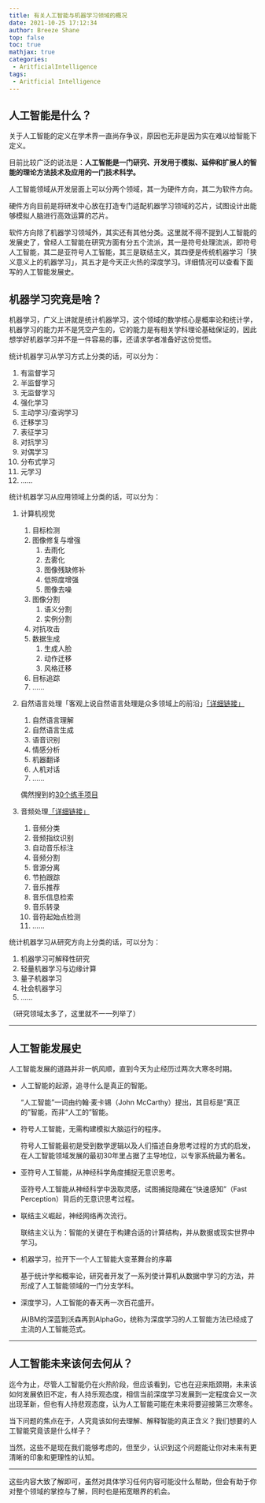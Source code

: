```yaml
---
title: 有关人工智能与机器学习领域的概况
date: 2021-10-25 17:12:34
author: Breeze Shane
top: false
toc: true
mathjax: true
categories: 
 - AritficialIntelligence
tags: 
 - Aritficial Intelligence
---
```


## 人工智能是什么？

关于人工智能的定义在学术界一直尚存争议，原因也无非是因为实在难以给智能下定义。

目前比较广泛的说法是：**人工智能是一门研究、开发用于模拟、延伸和扩展人的智能的理论方法技术及应用的一门技术科学。**

人工智能领域从开发层面上可以分两个领域，其一为硬件方向，其二为软件方向。

硬件方向目前是将研发中心放在打造专门适配机器学习领域的芯片，试图设计出能够模拟人脑进行高效运算的芯片。

软件方向除了机器学习领域外，其实还有其他分类。这里就不得不提到人工智能的发展史了，曾经人工智能在研究方面有分五个流派，其一是符号处理流派，即符号人工智能，其二是亚符号人工智能，其三是联结主义，其四便是传统机器学习「狭义意义上的机器学习」，其五才是今天正火热的深度学习。详细情况可以查看下面写的人工智能发展史。

## 机器学习究竟是啥？

机器学习，广义上讲就是统计机器学习，这个领域的数学核心是概率论和统计学，机器学习的能力并不是凭空产生的，它的能力是有相关学科理论基础保证的，因此想学好机器学习并不是一件容易的事，还请求学者准备好这份觉悟。

统计机器学习从学习方式上分类的话，可以分为：

1. 有监督学习
2. 半监督学习
3. 无监督学习
4. 强化学习
5. 主动学习/查询学习
6. 迁移学习
7. 表征学习
8. 对抗学习
9. 对偶学习
10. 分布式学习
11. 元学习
12. ……

统计机器学习从应用领域上分类的话，可以分为：

1. 计算机视觉

   1. 目标检测
   2. 图像修复与增强
      1. 去雨化
      2. 去雾化
      3. 图像残缺修补
      4. 低照度增强
      5. 图像去噪
   3. 图像分割
      1. 语义分割
      2. 实例分割
   4. 对抗攻击
   5. 数据生成
      1. 生成人脸
      2. 动作迁移
      3. 风格迁移
   6. 目标追踪
   7. ……

2. 自然语言处理「客观上说自然语言处理是众多领域上的前沿」[「详细链接」](https://easyai.tech/ai-definition/nlp/)

   1. 自然语言理解
   2. 自然语言生成
   3. 语音识别
   4. 情感分析
   5. 机器翻译
   6. 人机对话
   7. ……

   偶然搜到的[30个练手项目](https://zhuanlan.zhihu.com/p/51279338)

3. 音频处理[「详细链接」](https://zhuanlan.zhihu.com/p/69116079)

   1. 音频分类
   2. 音频指纹识别
   3. 自动音乐标注
   4. 音频分割
   5. 音源分离
   6. 节拍跟踪
   7. 音乐推荐
   8. 音乐信息检索
   9. 音乐转录
   10. 音符起始点检测
   11. ……

统计机器学习从研究方向上分类的话，可以分为：

1. 机器学习可解释性研究
2. 轻量机器学习与边缘计算
3. 量子机器学习
4. 社会机器学习
5. ……

（研究领域太多了，这里就不一一列举了）

---

## 人工智能发展史

人工智能发展的道路并非一帆风顺，直到今天为止经历过两次大寒冬时期。

- 人工智能的起源，追寻什么是真正的智能。

  “人工智能”一词由约翰·麦卡锡（John McCarthy）提出，其目标是“真正的”智能，而非“人工的”智能。

- 符号人工智能，无需构建模拟大脑运行的程序。

  符号人工智能最初是受到数学逻辑以及人们描述自身思考过程的方式的启发，在人工智能领域发展的最初30年里占据了主导地位，以专家系统最为著名。

- 亚符号人工智能，从神经科学角度捕捉无意识思考。

  亚符号人工智能从神经科学中汲取灵感，试图捕捉隐藏在“快速感知”（Fast Perception）背后的无意识思考过程。

- 联结主义崛起，神经网络再次流行。

  联结主义认为：智能的关键在于构建合适的计算结构，并从数据或现实世界中学习。

- 机器学习，拉开下一个人工智能大变革舞台的序幕

  基于统计学和概率论，研究者开发了一系列使计算机从数据中学习的方法，并形成了人工智能领域的一门分支学科。

- 深度学习，人工智能的春天再一次百花盛开。

  从IBM的深蓝到沃森再到AlphaGo，统称为深度学习的人工智能方法已经成了主流的人工智能范式。

---

## 人工智能未来该何去何从？

迄今为止，尽管人工智能仍在火热阶段，但应该看到，它也在迎来瓶颈期，未来该如何发展依旧不定，有人持乐观态度，相信当前深度学习发展到一定程度会又一次出现革新，但也有人持悲观态度，认为人工智能可能在未来将要迎接第三次寒冬。

当下问题的焦点在于，人究竟该如何去理解、解释智能的真正含义？我们想要的人工智能究竟该是什么样子？

当然，这些不是现在我们能够考虑的，但至少，认识到这个问题能让你对未来有更清晰的印象和更理性的认知。

---

这些内容大致了解即可，虽然对具体学习任何内容可能没什么帮助，但会有助于你对整个领域的掌控与了解，同时也是拓宽眼界的机会。
